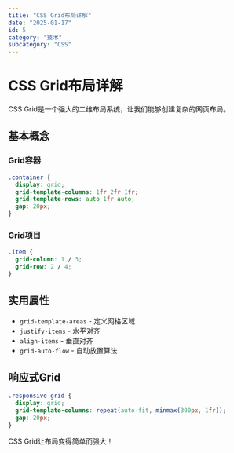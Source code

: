 ```yaml
---
title: "CSS Grid布局详解"
date: "2025-01-17"
id: 5
category: "技术"
subcategory: "CSS"
---
```


# CSS Grid布局详解

CSS Grid是一个强大的二维布局系统，让我们能够创建复杂的网页布局。

## 基本概念

### Grid容器
```css
.container {
  display: grid;
  grid-template-columns: 1fr 2fr 1fr;
  grid-template-rows: auto 1fr auto;
  gap: 20px;
}
```

### Grid项目
```css
.item {
  grid-column: 1 / 3;
  grid-row: 2 / 4;
}
```

## 实用属性

- `grid-template-areas` - 定义网格区域
- `justify-items` - 水平对齐
- `align-items` - 垂直对齐
- `grid-auto-flow` - 自动放置算法

## 响应式Grid

```css
.responsive-grid {
  display: grid;
  grid-template-columns: repeat(auto-fit, minmax(300px, 1fr));
  gap: 20px;
}
```

CSS Grid让布局变得简单而强大！
